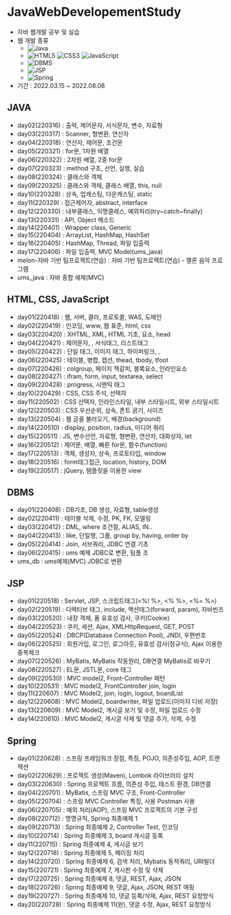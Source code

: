 # JavaWebDevelopementStudy
* 자바 웹개발 공부 및 실습<br>
* 웹 개발 종류<br>
  + ![Java](https://img.shields.io/badge/Java-007396.svg?style=flat-square&logo=java&logoColor=white)<br>
  + ![HTML5](https://img.shields.io/badge/HTML5-%23E34F26.svg?style=flat-square&logo=html5&logoColor=white) ![CSS3](https://img.shields.io/badge/CSS3-%231572B6.svg?style=flat-square&logo=css3&logoColor=white) ![JavaScript](https://img.shields.io/badge/JavaScript-F7DF1E?style=flat-square&logo=JavaScript&logoColor=white)<br>
  + ![DBMS](https://img.shields.io/badge/DBMS-4479A1?style=flat-square&logo=mysql&logoColor=white)<br>
  + ![JSP](https://img.shields.io/badge/JSP-E56F1F?style=flat-square&logo=&logoColor=white)<br>
  + ![Spring](https://img.shields.io/badge/Spring-6DB33F?style=flat-square&logo=Spring&logoColor=white)<br>
* 기간 : 2022.03.15 ~ 2022.08.08<br>

## JAVA
* day02(220316) : 출력, 제어문자, 서식문자, 변수, 자료형<br>
* day03(220317) : Scanner, 형변환, 연산자<br>
* day04(220318) : 연산자, 제어문, 조건문<br>
* day05(220321) : for문, 1차원 배열<br>
* day06(220322) : 2차원 배열, 2중 for문<br>
* day07(220323) : method 구조, 선언, 실행, 실습<br>
* day08(220324) : 클래스와 객체<br>
* day09(220325) : 클래스와 객체, 클래스 배열, this, null<br>
* day10(220328) : 상속, 업캐스팅, 다운캐스팅, static<br>
* day11(220329) : 접근제어자, abstract, interface<br>
* day12(220330) : 내부클래스, 익명클래스, 예외처리(try~catch~finally)<br>
* day13(220331) : API, Object 메소드<br>
* day14(220401) : Wrapper class, Generic<br>
* day15(220404) : ArrayList, HashMap, HashSet<br>
* day16(220405) : HashMap, Thread, 파일 입출력<br>
* day17(220406) : 파일 입출력, MVC Model(ums_java)<br>
* melon-자바 기반 팀프로젝트(연습) : 자바 기반 팀프로젝트(연습) - 멜론 음악 프로그램<br>
* ums_java : 자바 종합 예제(MVC)<br>

## HTML, CSS, JavaScript
* day01(220418) : 웹, 서버, 클라, 프로토콜, WAS, 도메인<br>
* day02(220419) : 인코딩, www, 웹 표준, html, css<br>
* day03(220420) : XHTML, XML, HTML 기초, 요소, head<br>
* day04(220421) : 제어문자, <h>, 서식태그, 리스트태그<br>
* day05(220422) : 단일 태그, 이미지 태그, 하이퍼링크, <a>,<img><br>
* day06(220425) : 테이블, 병합, 캡션, thead, tbody, tfoot<br>
* day07(220426) : colgroup, 페이지 책갈피, 블록요소, 인라인요소<br>
* day08(220427) : ifram, form, input, textarea, select<br>
* day09(220428) : progress, 시맨틱 태그<br>
* day10(220429) : CSS, CSS 주석, 선택자<br>
* day11(220502) : CSS 선택자, 인라인스타일, 내부 스타일시트, 외부 스타일시트<br>
* day12(220503) : CSS 우선순위, 상속, 폰트 굵기, 사이즈<br>
* day13(220504) : 웹 글꼴 불러오기, 배경(background)<br>
* day14(220510) : display, position, radius, 미디어 쿼리<br>
* day15(220511) : JS, 변수선언, 자료형, 형변환, 연산자, 대화상자, let<br>
* day16(220512) : 제어문, 배열, 빠른 for문, 함수(function)<br>
* day17(220513) : 객체, 생성자, 상속, 프로토타입, window<br>
* day18(220516) : form태그접근, location, history, DOM<br>
* day19(220517) : jQuery, 템플릿을 이용한 view<br>

## DBMS
* day01(220408) : DB기초, DB 생성, 자료형, table생성<br>
* day02(220411) : 테이블 삭제, 수정, PK, FK, 모델링<br>
* day03(220412) : DML, where 조건절, ALIAS, IN..<br>
* day04(220413) : like, 단일행, 그룹, group by, having, order by<br>
* day05(220414) : Join, 서브쿼리, JDBC 연결 기초<br>
* day06(220415) : ums 예제 JDBC로 변환, 팀플 조<br>
* ums_db : ums예제(MVC) JDBC로 변환<br>

## JSP
* day01(220518) : Servlet, JSP, 스크립트태그(<%! %>, <% %>, <%= %>)<br>
* day02(220519) : 디렉티브 태그, include, 액션태그(forward, param), 자바빈즈<br>
* day03(220520) : 내장 객체, 폼 유효성 검사, 쿠키(Cookie)<br>
* day04(220523) : 쿠키, 세션, Ajax, XMLHttpRequest, GET, POST<br>
* day05(220524) : DBCP(Database Connection Pool), JNDI, 우편번호<br>
* day06(220525) : 회원가입, 로그인, 로그아웃, 유효성 검사(정규식), Ajax 이용한 중복체크<br>
* day07(220526) : MyBatis, MyBatis 작동원리, DB연결 MyBatis로 바꾸기<br>
* day08(220527) : EL문, JSTL문, core 태그<br>
* day09(220530) : MVC model2, Front-Controller 패턴<br>
* day10(220531) : MVC model2, FrontController join, login<br>
* day11(220607) : MVC Model2, join, login, logout, boardList<br>
* day12(220608) : MVC Model2, boardwriter, 파일 업로드(이미지 디비 저장)<br>
* day13(220609) : MVC Model2, 게시글 보기 및 수정, 파일 업로드 수정<br>
* day14(220610) : MVC Model2, 게시글 삭제 및 댓글 추가, 삭제, 수정<br>

## Spring
* day01(220628) : 스프링 프레임워크 장점, 특징, POJO, 의존성주입, AOP, 트랜잭션
* day02(220629) : 프로젝트 생성(Maven), Lombok 라이브러리 설치
* day03(220630) : Spring 프로젝트 흐름, 의존성 주입, 테스트 환경, DB연결
* day04(220701) : MyBatis, 스프링 MVC 구조, Front-Controller
* day05(220704) : 스프링 MVC Controller 특징, 사용 Postman 사용
* day06(220705) : 예외 처리(AOP), 스프링 MVC 프로젝트의 기본 구성
* day08(220712) : 명명규칙, Spring 최종예제 1
* day09(220713) : Spring 최종예제 2, Controller Test, 인코딩
* day10(220714) : Spring 최종예제 3, board 게시글 등록
* day11(220715) : Spring 최종예제 4, 게시글 보기
* day12(220718) : Spring 최종예제 5, 페이징 처리
* day14(220720) : Spring 최종예제 6, 검색 처리, Mybatis 동적쿼리, URI빌더
* day15(220721) : Spring 최종예제 7, 게시판 수정 및 삭제
* day17(220725) : Spring 최종예제 8, 댓글, REST, Ajax, JSON
* day18(220726) : Spring 최종예제 9, 댓글, Ajax, JSON, REST 매핑
* day19(220727) : Spring 최종예제 10, 댓글 등록/삭제, Ajax, REST 요청방식
* day20(220728) : Spring 최종예제 11(완), 댓글 수정, Ajax, REST 요청방식
